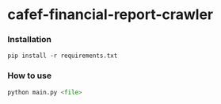 # cafef-financial-report-crawler

### Installation
```
pip install -r requirements.txt
```

### How to use
```python
python main.py <file>
```
